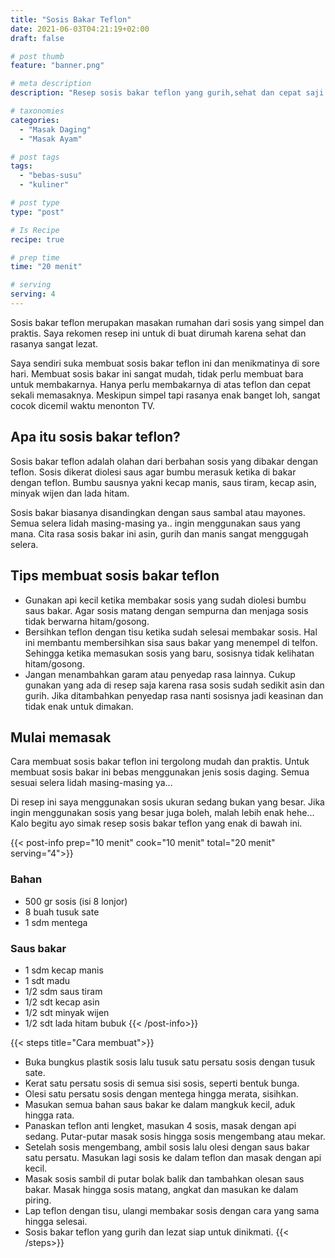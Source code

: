 ```yaml
---
title: "Sosis Bakar Teflon"
date: 2021-06-03T04:21:19+02:00
draft: false

# post thumb
feature: "banner.png"

# meta description
description: "Resep sosis bakar teflon yang gurih,sehat dan cepat saji. Cara membuatnya sangat mudah dan hasil masakan rumahan ini sangat lezat."

# taxonomies
categories:
  - "Masak Daging"
  - "Masak Ayam"

# post tags
tags:
  - "bebas-susu"
  - "kuliner"

# post type
type: "post"

# Is Recipe
recipe: true

# prep time
time: "20 menit"

# serving
serving: 4
---
```

Sosis bakar teflon merupakan masakan rumahan dari sosis yang simpel dan praktis. Saya rekomen resep ini untuk di buat dirumah karena sehat dan rasanya sangat lezat.

Saya sendiri suka membuat sosis bakar teflon ini dan menikmatinya di sore hari. Membuat sosis bakar ini sangat mudah, tidak perlu membuat bara untuk membakarnya. Hanya perlu membakarnya di atas teflon dan cepat sekali memasaknya. Meskipun simpel tapi rasanya enak banget loh, sangat cocok dicemil waktu menonton TV.

## Apa itu sosis bakar teflon?

Sosis bakar teflon adalah olahan dari berbahan sosis yang dibakar dengan teflon. Sosis dikerat diolesi saus agar bumbu merasuk ketika di bakar dengan teflon. Bumbu sausnya yakni kecap manis, saus tiram, kecap asin, minyak wijen dan lada hitam.

Sosis bakar biasanya disandingkan dengan saus sambal atau mayones. Semua selera lidah masing-masing ya.. ingin menggunakan saus yang mana. Cita rasa sosis bakar ini asin, gurih dan manis sangat menggugah selera.

## Tips membuat sosis bakar teflon

-   Gunakan api kecil ketika membakar sosis yang sudah diolesi bumbu saus bakar. Agar sosis matang dengan sempurna dan menjaga sosis tidak berwarna hitam/gosong.
-   Bersihkan teflon dengan tisu ketika sudah selesai membakar sosis. Hal ini membantu membersihkan sisa saus bakar yang menempel di telfon. Sehingga ketika memasukan sosis yang baru, sosisnya tidak kelihatan hitam/gosong.
-   Jangan menambahkan garam atau penyedap rasa lainnya. Cukup gunakan yang ada di resep saja karena rasa sosis sudah sedikit asin dan gurih. Jika ditambahkan penyedap rasa nanti sosisnya jadi keasinan dan tidak enak untuk dimakan.

## Mulai memasak

Cara membuat sosis bakar teflon ini tergolong mudah dan praktis. Untuk membuat sosis bakar ini bebas menggunakan jenis sosis daging. Semua sesuai selera lidah masing-masing ya...

Di resep ini saya menggunakan sosis ukuran sedang bukan yang besar. Jika ingin menggunakan sosis yang besar juga boleh, malah lebih enak hehe... Kalo begitu ayo simak resep sosis bakar teflon yang enak di bawah ini.

{{< post-info prep="10 menit" cook="10 menit" total="20 menit" serving="4">}}

### Bahan

-   500 gr sosis (isi 8 lonjor)
-   8 buah tusuk sate
-   1 sdm mentega

### Saus bakar

-   1 sdm kecap manis
-   1 sdt madu
-   1/2 sdm saus tiram
-   1/2 sdt kecap asin
-   1/2 sdt minyak wijen
-   1/2 sdt lada hitam bubuk
{{< /post-info>}}

{{< steps title="Cara membuat">}}
-   Buka bungkus plastik sosis lalu tusuk satu persatu sosis dengan tusuk sate.
-   Kerat satu persatu sosis di semua sisi sosis, seperti bentuk bunga.
-   Olesi satu persatu sosis dengan mentega hingga merata, sisihkan.
-   Masukan semua bahan saus bakar ke dalam mangkuk kecil, aduk hingga rata.
-   Panaskan teflon anti lengket, masukan 4 sosis, masak dengan api sedang. Putar-putar masak sosis hingga sosis mengembang atau mekar.
-   Setelah sosis mengembang, ambil sosis lalu olesi dengan saus bakar satu persatu. Masukan lagi sosis ke dalam teflon dan masak dengan api kecil.
-   Masak sosis sambil di putar bolak balik dan tambahkan olesan saus bakar. Masak hingga sosis matang, angkat dan masukan ke dalam piring.
-   Lap teflon dengan tisu, ulangi membakar sosis dengan cara yang sama hingga selesai.
-   Sosis bakar teflon yang gurih dan lezat siap untuk dinikmati.
{{< /steps>}}
